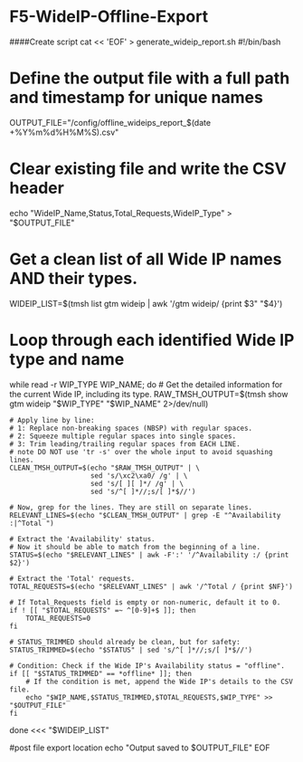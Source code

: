 # F5-WideIP-Offline-Export

####Create script
cat << 'EOF' > generate_wideip_report.sh
#!/bin/bash

# Define the output file with a full path and timestamp for unique names
OUTPUT_FILE="/config/offline_wideips_report_$(date +%Y%m%d%H%M%S).csv"

# Clear existing file and write the CSV header
echo "WideIP_Name,Status,Total_Requests,WideIP_Type" > "$OUTPUT_FILE"

# Get a clean list of all Wide IP names AND their types.
WIDEIP_LIST=$(tmsh list gtm wideip | awk '/gtm wideip/ {print $3" "$4}')

# Loop through each identified Wide IP type and name
while read -r WIP_TYPE WIP_NAME; do
    # Get the detailed information for the current Wide IP, including its type.
    RAW_TMSH_OUTPUT=$(tmsh show gtm wideip "$WIP_TYPE" "$WIP_NAME" 2>/dev/null)

    # Apply line by line:
    # 1: Replace non-breaking spaces (NBSP) with regular spaces.
    # 2: Squeeze multiple regular spaces into single spaces.
    # 3: Trim leading/trailing regular spaces from EACH LINE.
    # note DO NOT use 'tr -s' over the whole input to avoid squashing lines.
    CLEAN_TMSH_OUTPUT=$(echo "$RAW_TMSH_OUTPUT" | \
                        sed 's/\xc2\xa0/ /g' | \
                        sed 's/[ ][ ]*/ /g' | \
                        sed 's/^[ ]*//;s/[ ]*$//')

    # Now, grep for the lines. They are still on separate lines.
    RELEVANT_LINES=$(echo "$CLEAN_TMSH_OUTPUT" | grep -E "^Availability :|^Total ")

    # Extract the 'Availability' status.
    # Now it should be able to match from the beginning of a line.
    STATUS=$(echo "$RELEVANT_LINES" | awk -F':' '/^Availability :/ {print $2}')

    # Extract the 'Total' requests.
    TOTAL_REQUESTS=$(echo "$RELEVANT_LINES" | awk '/^Total / {print $NF}')

    # If Total_Requests field is empty or non-numeric, default it to 0.
    if ! [[ "$TOTAL_REQUESTS" =~ ^[0-9]+$ ]]; then
        TOTAL_REQUESTS=0
    fi

    # STATUS_TRIMMED should already be clean, but for safety:
    STATUS_TRIMMED=$(echo "$STATUS" | sed 's/^[ ]*//;s/[ ]*$//')

    # Condition: Check if the Wide IP's Availability status = "offline".
    if [[ "$STATUS_TRIMMED" == *offline* ]]; then
        # If the condition is met, append the Wide IP's details to the CSV file.
        echo "$WIP_NAME,$STATUS_TRIMMED,$TOTAL_REQUESTS,$WIP_TYPE" >> "$OUTPUT_FILE"
    fi
done <<< "$WIDEIP_LIST"

#post file export location
echo "Output saved to $OUTPUT_FILE"
EOF
